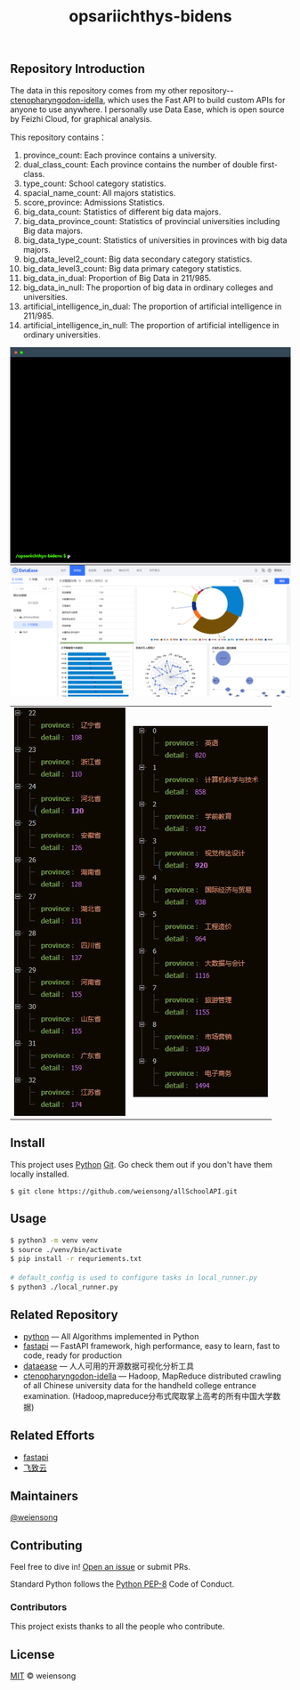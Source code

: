 <h1 align="center">opsariichthys-bidens</h1>

<p align="center">
<img src="https://img.shields.io/badge/python_-%3E%3D3.8-green" alt=""> <img src="https://img.shields.io/badge/license_-MIT-green" alt=""> <img src="https://img.shields.io/badge/pymysql-blue" alt=""> <img src="https://img.shields.io/badge/dataease-blue" alt="">  <img src="https://img.shields.io/badge/fastapi-blue" alt=""> 
</p>

## Repository Introduction

The data in this repository comes from my other repository--[ctenopharyngodon-idella](https://github.com/weiensong/ctenopharyngodon-idella), which uses the Fast API to build custom APIs for anyone to use anywhere. I personally use Data Ease, which is open source by Feizhi Cloud, for graphical analysis.

This repository contains：

1. province_count: Each province contains a university.
2. dual_class_count: Each province contains the number of double first-class.
3. type_count: School category statistics.
4. spacial_name_count: All majors statistics.
5. score_province: Admissions Statistics.
6. big_data_count: Statistics of different big data majors.
7. big_data_province_count: Statistics of provincial universities including Big data majors.
8. big_data_type_count: Statistics of universities in provinces with big data majors.
9. big_data_level2_count: Big data secondary category statistics.
10. big_data_level3_count: Big data primary category statistics.
11. big_data_in_dual: Proportion of Big Data in 211/985.
12. big_data_in_null: The proportion of big data in ordinary colleges and universities.
13. artificial_intelligence_in_dual: The proportion of artificial intelligence in 211/985.
14. artificial_intelligence_in_null: The proportion of artificial intelligence in ordinary universities.


<table>
    <tr>
        <img src=img/terminal.gif alt="">
    </tr>
    <tr>
        <img src=img/img_1.png alt="">
    </tr>
    <tr>
        <td><img src=img/province.PNG alt=""></td>
        <td><img src=img/major.PNG alt=""></td>
    </tr>
</table>



## Install

This project uses [Python](https://www.python.org/) [Git](https://git-scm.com/). Go check them out if you don't have them locally installed.

```shell
$ git clone https://github.com/weiensong/allSchoolAPI.git
```



## Usage
```sh
$ python3 -m venv venv
$ source ./venv/bin/activate
$ pip install -r requriements.txt

# default_config is used to configure tasks in local_runner.py
$ python3 ./local_runner.py
```


## Related Repository

- [python](https://github.com/TheAlgorithms/Python) — All Algorithms implemented in Python
- [fastapi](https://github.com/tiangolo/fastapi) — FastAPI framework, high performance, easy to learn, fast to code, ready for production
- [dataease](https://github.com/dataease/dataeasen) — 人人可用的开源数据可视化分析工具
- [ctenopharyngodon-idella](https://github.com/weiensong/ctenopharyngodon-idella) — Hadoop, MapReduce distributed crawling of all Chinese university data for the handheld college entrance examination. (Hadoop,mapreduce分布式爬取掌上高考的所有中国大学数据)


## Related Efforts

- [fastapi](https://fastapi.tiangolo.com/)
- [飞致云](https://www.fit2cloud.com/)



## Maintainers

[@weiensong](https://github.com/weiensong)



## Contributing


Feel free to dive in! [Open an issue](https://github.com/weiensong/allSchoolAPI/issues) or submit PRs.

Standard Python follows the [Python PEP-8](https://peps.python.org/pep-0008/) Code of Conduct.


### Contributors

This project exists thanks to all the people who contribute.



## License

[MIT](https://github.com/weiensong/opsariichthys-bidens/blob/master/LICENSE) © weiensong

